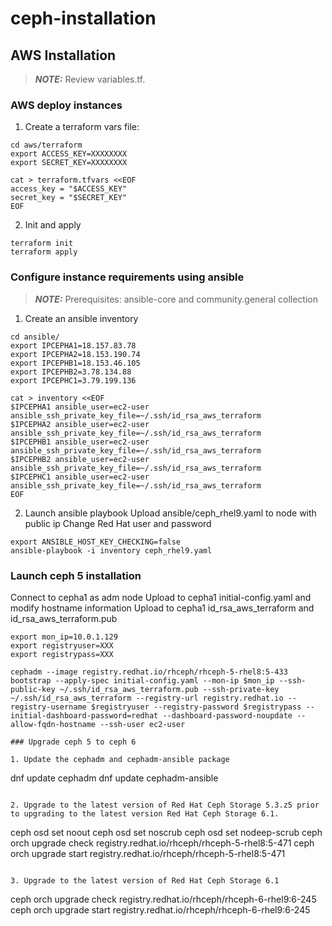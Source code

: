 # ceph-installation


## AWS Installation
> **_NOTE:_**  Review variables.tf.

### AWS deploy instances
1. Create a terraform vars file:
```
cd aws/terraform
export ACCESS_KEY=XXXXXXXX
export SECRET_KEY=XXXXXXXX

cat > terraform.tfvars <<EOF
access_key = "$ACCESS_KEY"
secret_key = "$SECRET_KEY"
EOF
```

2. Init and apply
```
terraform init
terraform apply
```

### Configure instance requirements using ansible
> **_NOTE:_**  Prerequisites: ansible-core and community.general collection

1. Create an ansible inventory
```
cd ansible/
export IPCEPHA1=18.157.83.78
export IPCEPHA2=18.153.190.74
export IPCEPHB1=18.153.46.105
export IPCEPHB2=3.78.134.88
export IPCEPHC1=3.79.199.136

cat > inventory <<EOF
$IPCEPHA1 ansible_user=ec2-user  ansible_ssh_private_key_file=~/.ssh/id_rsa_aws_terraform
$IPCEPHA2 ansible_user=ec2-user  ansible_ssh_private_key_file=~/.ssh/id_rsa_aws_terraform
$IPCEPHB1 ansible_user=ec2-user  ansible_ssh_private_key_file=~/.ssh/id_rsa_aws_terraform
$IPCEPHB2 ansible_user=ec2-user  ansible_ssh_private_key_file=~/.ssh/id_rsa_aws_terraform
$IPCEPHC1 ansible_user=ec2-user  ansible_ssh_private_key_file=~/.ssh/id_rsa_aws_terraform
EOF
```

2. Launch ansible playbook
Upload ansible/ceph_rhel9.yaml to node with public ip
Change Red Hat user and password
```
export ANSIBLE_HOST_KEY_CHECKING=false
ansible-playbook -i inventory ceph_rhel9.yaml
```

### Launch ceph 5 installation
Connect to cepha1 as adm node
Upload to cepha1 initial-config.yaml and modify hostname information
Upload to cepha1 id_rsa_aws_terraform and id_rsa_aws_terraform.pub
```
export mon_ip=10.0.1.129
export registryuser=XXX
export registrypass=XXX

cephadm --image registry.redhat.io/rhceph/rhceph-5-rhel8:5-433 bootstrap --apply-spec initial-config.yaml --mon-ip $mon_ip --ssh-public-key ~/.ssh/id_rsa_aws_terraform.pub --ssh-private-key ~/.ssh/id_rsa_aws_terraform --registry-url registry.redhat.io --registry-username $registryuser --registry-password $registrypass --initial-dashboard-password=redhat --dashboard-password-noupdate --allow-fqdn-hostname --ssh-user ec2-user

### Upgrade ceph 5 to ceph 6

1. Update the cephadm and cephadm-ansible package
```
dnf update cephadm
dnf update cephadm-ansible
```

2. Upgrade to the latest version of Red Hat Ceph Storage 5.3.z5 prior to upgrading to the latest version Red Hat Ceph Storage 6.1.
```
ceph osd set noout
ceph osd set noscrub
ceph osd set nodeep-scrub
ceph orch upgrade check registry.redhat.io/rhceph/rhceph-5-rhel8:5-471
ceph orch upgrade start registry.redhat.io/rhceph/rhceph-5-rhel8:5-471
```

3. Upgrade to the latest version of Red Hat Ceph Storage 6.1
```
ceph orch upgrade check registry.redhat.io/rhceph/rhceph-6-rhel9:6-245
ceph orch upgrade start registry.redhat.io/rhceph/rhceph-6-rhel9:6-245
```